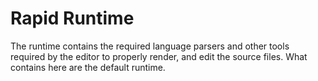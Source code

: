 # Rapid Runtime

The runtime contains the required language parsers and other tools required by the editor to properly render, and edit the source files.
What contains here are the default runtime.
